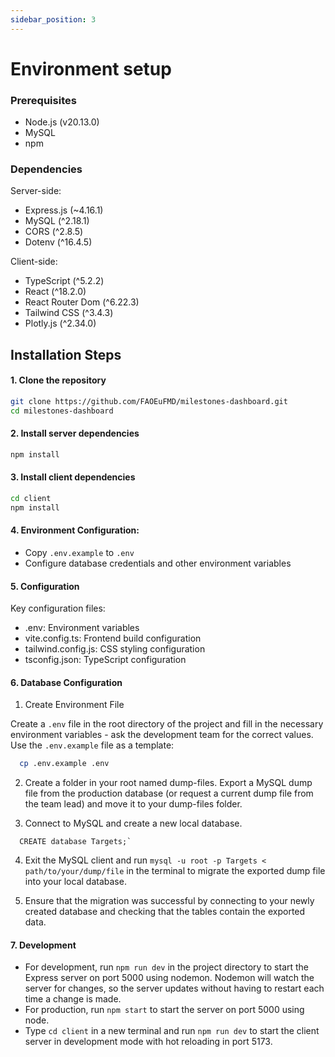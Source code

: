 ```yaml
---
sidebar_position: 3
---
```


# Environment setup

### Prerequisites

- Node.js (v20.13.0)
- MySQL
- npm

### Dependencies

Server-side:

- Express.js (~4.16.1)
- MySQL (^2.18.1)
- CORS (^2.8.5)
- Dotenv (^16.4.5)

Client-side:

- TypeScript (^5.2.2)
- React (^18.2.0)
- React Router Dom (^6.22.3)
- Tailwind CSS (^3.4.3)
- Plotly.js (^2.34.0)

## Installation Steps

#### 1. Clone the repository

```bash
git clone https://github.com/FAOEuFMD/milestones-dashboard.git
cd milestones-dashboard
```

#### 2. Install server dependencies

```bash
npm install
```

#### 3. Install client dependencies

```bash
cd client
npm install
```

#### 4. Environment Configuration:

- Copy `.env.example` to `.env`
- Configure database credentials and other environment variables

#### 5. Configuration

Key configuration files:

- .env: Environment variables
- vite.config.ts: Frontend build configuration
- tailwind.config.js: CSS styling configuration
- tsconfig.json: TypeScript configuration

#### 6. Database Configuration

1. Create Environment File

Create a `.env` file in the root directory of the project and fill in the necessary environment variables - ask the development team for the correct values. Use the `.env.example` file as a template:

```sh
  cp .env.example .env
```

2. Create a folder in your root named dump-files. Export a MySQL dump file from the production database (or request a current dump file from the team lead) and move it to your dump-files folder.

3. Connect to MySQL and create a new local database.

```
  CREATE database Targets;`
```

4. Exit the MySQL client and run `mysql -u root -p Targets < path/to/your/dump/file` in the terminal to migrate the exported dump file into your local database.

5. Ensure that the migration was successful by connecting to your newly created database and checking that the tables contain the exported data.

#### 7. Development

- For development, run `npm run dev` in the project directory to start the Express server on port 5000 using nodemon. Nodemon will watch the server for changes, so the server updates without having to restart each time a change is made.
- For production, run `npm start` to start the server on port 5000 using node.
- Type `cd client` in a new terminal and run `npm run dev` to start the client server in development mode with hot reloading in port 5173.
